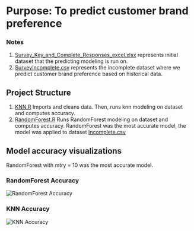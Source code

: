 # Purpose: To predict customer brand preference

### Notes
1. [Survey_Key_and_Complete_Responses_excel.xlsx](https://github.com/nlynch504/data-analytics-portfolio/master/R%20projects/Brand%20Preference/Survey_Key_and_Complete_Responses_excel.xlsx) represents initial dataset that the predicting modeling is run on.
2. [SurveyIncomplete.csv](https://github.com/nlynch504/data-analytics-portfolio/master/R%20projects/Brand%20Preference/SurveyIncomplete.csv) represents the incomplete dataset where we predict customer brand preference based on historical data.

## Project Structure
1. [KNN.R](https://github.com/nlynch504/data-analytics-portfolio/master/R%20projects/Brand%20Preference/KNN.R)  Imports and cleans data. Then, runs knn modeling on dataset and computes accuracy.
2. [RandomForest.R](https://github.com/nlynch504/data-analytics-portfolio/master/R%20projects/Brand%20Preference/Random%20Forest.R) Runs RandomForest modeling on dataset and computes accuracy. RandomForest was the most accurate model, the model was applied to dataset [Incomplete.csv](https://github.com/nlynch504/data-analytics-portfolio/tree/master/R%20projects/Brand%20Preference/SurveyIncomplete.csv) 

## Model accuracy visualizations
RandomForest with mtry = 10 was the most accurate model.

### RandomForest Accuracy
![RandomForest Accuracy](https://github.com/nlynch504/data-analytics-portfolio/master/R%20projects/Brand%20Preference/Final%20Report/RF%20output.jpeg)

### KNN Accuracy 
![KNN Accuracy](https://github.com/nlynch504/data-analytics-portfolio/master/R%20projects/Brand%20Preference/Final%20Report/KNN%20output.jpeg)


